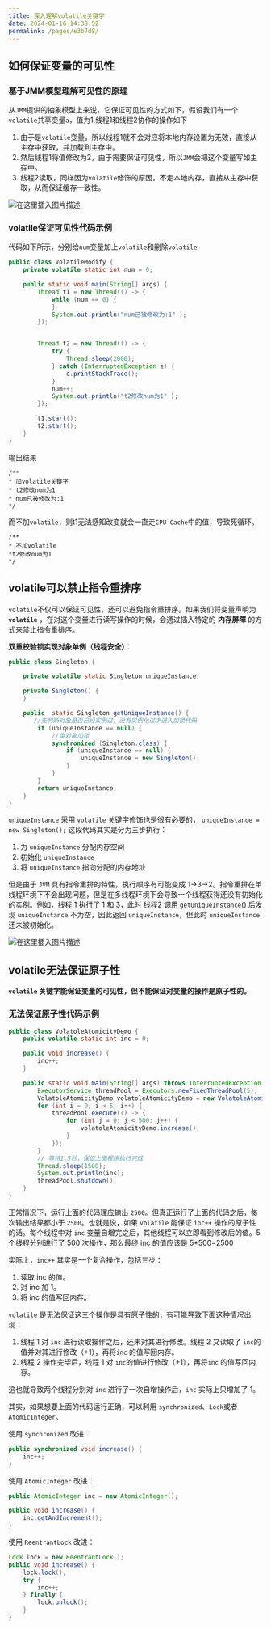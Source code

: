 ```yaml
---
title: 深入理解volatile关键字
date: 2024-01-16 14:38:52
permalink: /pages/e3b7d8/
---
```


## 如何保证变量的可见性

### 基于JMM模型理解可见性的原理

从`JMM`提供的抽象模型上来说，它保证可见性的方式如下，假设我们有一个`volatile`共享变量`a`，值为1,线程1和线程2协作的操作如下

1. 由于是`volatile`变量，所以线程1就不会对应将本地内存设置为无效，直接从主存中获取，并加载到主存中。
2. 然后线程1将值修改为2，由于需要保证可见性，所以`JMM`会把这个变量写如主存中。
3. 线程2读取，同样因为`volatile`修饰的原因，不走本地内存，直接从主存中获取，从而保证缓存一致性。

![在这里插入图片描述](https://upload.yolo912.icu/mdImage/img202304071105659.png)

### volatile保证可见性代码示例

代码如下所示，分别给`num`变量加上`volatile`和删除`volatile`

```java
public class VolatileModify {
    private volatile static int num = 0;

    public static void main(String[] args) {
        Thread t1 = new Thread(() -> {
            while (num == 0) {
            }
            System.out.println("num已被修改为:1" );
        });


        Thread t2 = new Thread(() -> {
            try {
                Thread.sleep(2000);
            } catch (InterruptedException e) {
                e.printStackTrace();
            }
            num++;
            System.out.println("t2修改num为1" );
        });

        t1.start();
        t2.start();
    }
}
```

输出结果

```text
/**
* 加volatile关键字
* t2修改num为1
* num已被修改为:1
*/
```

而不加`volatile`，则t1无法感知改变就会一直走`CPU Cache`中的值，导致死循环。

```text
/**
* 不加volatile
*t2修改num为1
*/
```



##  volatile可以禁止指令重排序

`volatile`不仅可以保证可见性，还可以避免指令重排序。如果我们将变量声明为 **`volatile`** ，在对这个变量进行读写操作的时候，会通过插入特定的 **内存屏障** 的方式来禁止指令重排序。

**双重校验锁实现对象单例（线程安全）**：

```java
public class Singleton {

    private volatile static Singleton uniqueInstance;

    private Singleton() {
    }

    public  static Singleton getUniqueInstance() {
       //先判断对象是否已经实例过，没有实例化过才进入加锁代码
        if (uniqueInstance == null) {
            //类对象加锁
            synchronized (Singleton.class) {
                if (uniqueInstance == null) {
                    uniqueInstance = new Singleton();
                }
            }
        }
        return uniqueInstance;
    }
}
```

`uniqueInstance` 采用 `volatile` 关键字修饰也是很有必要的， `uniqueInstance = new Singleton();` 这段代码其实是分为三步执行：

1. 为 `uniqueInstance` 分配内存空间
2. 初始化 `uniqueInstance`
3. 将 `uniqueInstance` 指向分配的内存地址

但是由于 `JVM` 具有指令重排的特性，执行顺序有可能变成 1->3->2。指令重排在单线程环境下不会出现问题，但是在多线程环境下会导致一个线程获得还没有初始化的实例。例如，线程 1 执行了 1 和 3，此时 线程2 调用 `getUniqueInstance`() 后发现 `uniqueInstance` 不为空，因此返回 `uniqueInstance`，但此时 `uniqueInstance` 还未被初始化。

![在这里插入图片描述](https://upload.yolo912.icu/mdImage/img202304071105956.png)



## volatile无法保证原子性

**`volatile` 关键字能保证变量的可见性，但不能保证对变量的操作是原子性的。**

### 无法保证原子性代码示例

```java
public class VolatoleAtomicityDemo {
    public volatile static int inc = 0;

    public void increase() {
        inc++;
    }

    public static void main(String[] args) throws InterruptedException {
        ExecutorService threadPool = Executors.newFixedThreadPool(5);
        VolatoleAtomicityDemo volatoleAtomicityDemo = new VolatoleAtomicityDemo();
        for (int i = 0; i < 5; i++) {
            threadPool.execute(() -> {
                for (int j = 0; j < 500; j++) {
                    volatoleAtomicityDemo.increase();
                }
            });
        }
        // 等待1.5秒，保证上面程序执行完成
        Thread.sleep(1500);
        System.out.println(inc);
        threadPool.shutdown();
    }
}
```

正常情况下，运行上面的代码理应输出 `2500`。但真正运行了上面的代码之后，每次输出结果都小于 `2500`。也就是说，如果 `volatile` 能保证 `inc++` 操作的原子性的话。每个线程中对 `inc` 变量自增完之后，其他线程可以立即看到修改后的值。5 个线程分别进行了 500 次操作，那么最终 inc 的值应该是 5*500=2500

实际上，`inc++` 其实是一个复合操作，包括三步：

1. 读取 inc 的值。
2. 对 inc 加 1。
3. 将 inc 的值写回内存。

`volatile` 是无法保证这三个操作是具有原子性的，有可能导致下面这种情况出现：

1. 线程 1 对 `inc` 进行读取操作之后，还未对其进行修改。线程 2 又读取了 `inc`的值并对其进行修改（+1），再将`inc` 的值写回内存。
2. 线程 2 操作完毕后，线程 1 对 `inc`的值进行修改（+1），再将`inc` 的值写回内存。

这也就导致两个线程分别对 `inc` 进行了一次自增操作后，`inc` 实际上只增加了 1。

其实，如果想要上面的代码运行正确，可以利用 `synchronized`、`Lock`或者`AtomicInteger`。

使用 `synchronized` 改进：

```java
public synchronized void increase() {
    inc++;
}
```

使用 `AtomicInteger` 改进：

```java
public AtomicInteger inc = new AtomicInteger();

public void increase() {
    inc.getAndIncrement();
}
```

使用 `ReentrantLock` 改进：

```java
Lock lock = new ReentrantLock();
public void increase() {
    lock.lock();
    try {
        inc++;
    } finally {
        lock.unlock();
    }
}
```

